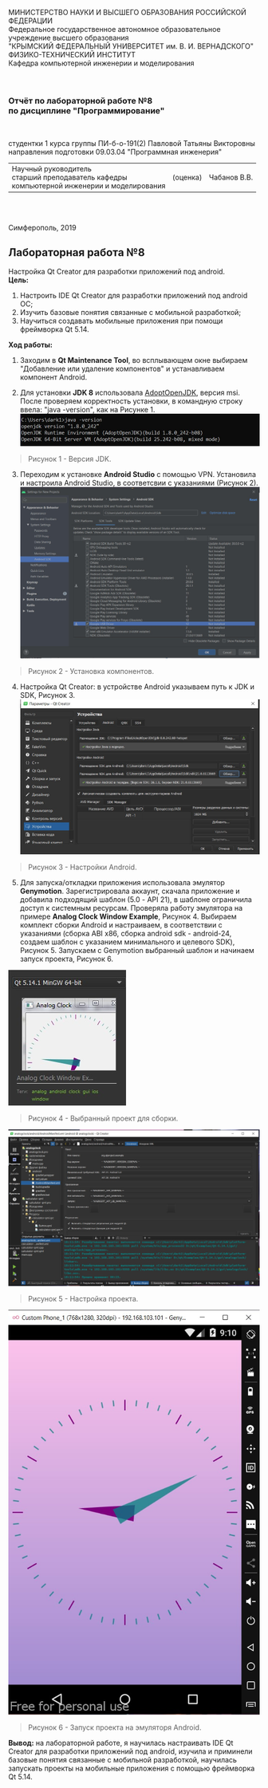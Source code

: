 МИНИСТЕРСТВО НАУКИ  И ВЫСШЕГО ОБРАЗОВАНИЯ РОССИЙСКОЙ ФЕДЕРАЦИИ<br>
Федеральное государственное автономное образовательное учреждение высшего образования<br>
"КРЫМСКИЙ ФЕДЕРАЛЬНЫЙ УНИВЕРСИТЕТ им. В. И. ВЕРНАДСКОГО"<br>
ФИЗИКО-ТЕХНИЧЕСКИЙ ИНСТИТУТ<br>
Кафедра компьютерной инженерии и моделирования<br>
<br/><br/>

### Отчёт по лабораторной работе №8<br/> по дисциплине "Программирование"
<br/>

студентки 1 курса группы ПИ-б-о-191(2)
Павловой Татьяны Викторовны
направления подготовки 09.03.04 "Программная инженерия"
<br/>

<table>
<tr><td>Научный руководитель<br/> старший преподаватель кафедры<br/> компьютерной инженерии и моделирования</td>
<td>(оценка)</td>
<td>Чабанов В.В.</td>
</tr>
</table>
<br/><br/>

Симферополь, 2019
## Лабораторная работа №8
Настройка Qt Creator для разработки приложений под android.<br>
**Цель:**<br>
1. Настроить IDE Qt Creator для разработки приложений под android OC;<br>
2. Изучить базовые понятия связанные с мобильной разработкой;<br>
3. Научиться создавать мобильные приложения при помощи фреймворка Qt 5.14.

**Ход работы:**<br>
1. Заходим в **Qt Maintenance Tool**, во всплывающем окне выбираем "Добавление или удаление компонентов" и устанавливаем компонент Android.<br>

2. Для установки **JDK 8** использовала [AdoptOpenJDK](https://adoptopenjdk.net/releases.html), версия msi. После проверяем корректность установки, в командную строку ввела: "java -version", как на Рисунке 1.<br>
![](https://github.com/dark-angel-jpg/Lab/blob/master/image%20for%20lab%208/Аннотация%202020-04-16%20023128.jpg?raw=true)
>Рисунок 1 - Версия JDK.<br>

3. Переходим к установке **Android Studio** с помощью VPN. Установила и настроила Android Studio, в соответсвии с указаниями (Рисунок 2).<br>
![](https://github.com/dark-angel-jpg/Lab/blob/master/image%20for%20lab%208/Аннотация%202020-04-16%20030338.jpg?raw=true)
>Рисунок 2 - Установка компонентов.<br>

4. Настройка Qt Creator: в устройстве Android указываем путь к JDK и SDK, Рисунок 3.<br>
![](https://github.com/dark-angel-jpg/Lab/blob/master/image%20for%20lab%208/Аннотация%202020-04-16%20155305.jpg?raw=true)
>Рисунок 3 - Настройки Android.<br>

5. Для запуска/откладки приложения использовала эмулятор **Genymotion**. Зарегистрировала аккаунт, скачала приложение и добавила подходящий шаблон (5.0 - API 21), в шаблоне ограничила доступ к системным ресурсам. Проверяла работу эмулятора на примере **Analog Clock Window Example**, Рисунок 4. Выбираем комплект сборки Android и настраиваем, в соответствии с указаниями (сборка ABI x86, сборка android sdk - android-24, создаем шаблон с указанием минимального и целевого SDK), Рисунок 5. Запускаем с Genymotion выбранный шаблон и начинаем запуск проекта, Рисунок 6.<br>

![](https://github.com/dark-angel-jpg/Lab/blob/master/image%20for%20lab%208/Аннотация%202020-05-04%20183550.jpg?raw=true)
>Рисунок 4 - Выбранный проект для сборки.<br>

![](https://github.com/dark-angel-jpg/Lab/blob/master/image%20for%20lab%208/Аннотация%202020-05-04%20183405.jpg?raw=true)
>Рисунок 5 - Настройка проекта.<br>

![](https://github.com/dark-angel-jpg/Lab/blob/master/image%20for%20lab%208/Аннотация%202020-05-05%20161040.jpg?raw=true)
>Рисунок 6 - Запуск проекта на эмуляторя Android.

**Вывод:** на лабораторной работе, я научилась настраивать IDE Qt Creator для разработки приложений под android, изучила и приминели базовые понятия связанные с мобильной разработкой, научилась запускать проекты на мобильные приложения с помощью фреймворка Qt 5.14. 

